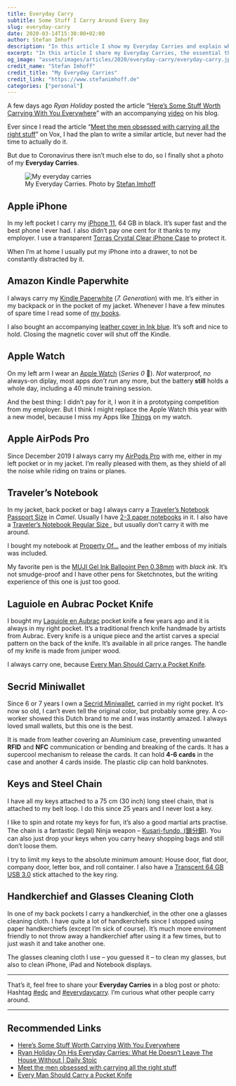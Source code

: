 ```yaml
---
title: Everyday Carry
subtitle: Some Stuff I Carry Around Every Day
slug: everyday-carry
date: 2020-03-14T15:30:00+02:00
author: Stefan Imhoff
description: "In this article I show my Everyday Carries and explain why I carry them."
excerpt: "In this article I share my Everyday Carries, the essential things I carry around every day: Apple iPhone, Kindle Paperwhite, Apple Watch, Apple AirPods Pro, Traveler’s Notebook, Laguiole en Aubrac, Secrid Miniwallet, Keys, and Handkerchief."
og_image: "assets/images/articles/2020/everyday-carry/everyday-carry.jpg"
credit_name: "Stefan Imhoff"
credit_title: "My Everyday Carries"
credit_link: "https://www.stefanimhoff.de"
categories: ["personal"]
---
```


A few days ago _Ryan Holiday_ posted the article “[Here’s Some Stuff Worth Carrying With You Everywhere](https://ryanholiday.net/heres-some-stuff-worth-carrying-with-you-everywhere/)” with an accompanying [video](https://www.youtube.com/watch?v=oaXMijw241c) on his blog.

Ever since I read the article “[Meet the men obsessed with carrying all the right stuff](https://www.vox.com/the-goods/2019/7/24/20696487/everyday-carry-reddit-knife-wallet-gun)” on Vox, I had the plan to write a similar article, but never had the time to actually do it.

But due to Coronavirus there isn’t much else to do, so I finally shot a photo of my **Everyday Carries**.

<figure class="image-figure">
  <img src="/assets/images/articles/2020/everyday-carry/everyday-carry.jpg" alt="My everyday carries">
  <figcaption>My Everyday Carries. Photo by <a href="https://www.stefanimhoff.de">Stefan Imhoff</a></figcaption>
</figure>

## Apple iPhone

In my left pocket I carry my [iPhone 11](https://www.apple.com/iphone-11/), 64 GB in black. It’s super fast and the best phone I ever had. I also didn’t pay one cent for it thanks to my employer. I use a transparent [Torras Crystal Clear iPhone Case](http://www.amazon.de/gp/product/http://www.amazon.de/gp/product/B07VW6QM33?ie=UTF8&tag=stefanimhoffde-21&linkCode=as2&camp=1638&creative=6742&creativeASIN=B07VW6QM33?ie=UTF8&tag=stefanimhoffde-21&linkCode=as2&camp=1638&creative=6742&creativeASIN=http://www.amazon.de/gp/product/B07VW6QM33?ie=UTF8&tag=stefanimhoffde-21&linkCode=as2&camp=1638&creative=6742&creativeASIN=B07VW6QM33) to protect it.

When I’m at home I usually put my iPhone into a drawer, to not be constantly distracted by it.

## Amazon Kindle Paperwhite

I always carry my [Kindle Paperwhite](http://www.amazon.de/gp/product/B00QJDU3KY?ie=UTF8&tag=stefanimhoffde-21&linkCode=as2&camp=1638&creative=6742&creativeASIN=B00QJDU3KY) (_7. Generation_) with me. It’s either in my backpack or in the pocket of my jacket. Whenever I have a few minutes of spare time I read some of [my books](https://www.goodreads.com/review/list/28460819-stefan?shelf=currently-reading).

I also bought an accompanying [leather cover in Ink blue](http://www.amazon.de/gp/product/B008BQH1NO?ie=UTF8&tag=stefanimhoffde-21&linkCode=as2&camp=1638&creative=6742&creativeASIN=B008BQH1NO). It’s soft and nice to hold. Closing the magnetic cover will shut off the Kindle.

## Apple Watch

On my left arm I wear an [Apple Watch](https://www.apple.com/watch/) (_Series 0_ 🤘). _Not_ waterproof, _no_ always-on diplay, most apps _don’t run_ any more, but the battery **still** holds a whole day, including a 40 minute training session.

And the best thing: I didn’t pay for it, I won it in a prototyping competition from my employer. But I think I might replace the Apple Watch this year with a new model, because I miss my Apps like [Things](https://culturedcode.com/things/) on my watch.

## Apple AirPods Pro

Since December 2019 I always carry my [AirPods Pro](https://www.apple.com/airpods/) with me, either in my left pocket or in my jacket. I’m really pleased with them, as they shield of all the noise while riding on trains or planes.

## Traveler’s Notebook

In my jacket, back pocket or bag I always carry a [Traveler’s Notebook Passport Size](https://www.travelers-company.com/products/trnote/starter-kit-passport) in _Camel_. Usually I have [2-3 paper notebooks](https://www.travelers-company.com/products/trnote/refill-passport) in it. I also have a [Traveler’s Notebook Regular Size ](https://www.travelers-company.com/products/trnote/starter-kit-regular), but usually don’t carry it with me around.

I bought my notebook at [Property Of…](https://thepropertyof.com/) and the leather emboss of my initials was included.

My favorite pen is the [MUJI Gel Ink Ballpoint Pen 0.38mm](https://www.muji.eu/pages/online.asp?Sec=13&Sub=52&PID=11044) with _black ink_. It’s not smudge-proof and I have other pens for Sketchnotes, but the writing experience of this one is just too good.

## Laguiole en Aubrac Pocket Knife

I bought my [Laguiole en Aubrac](http://www.laguiole-en-aubrac.fr/) pocket knife a few years ago and it is always in my right pocket. It’s a traditional french knife handmade by artists from Aubrac. Every knife is a unique piece and the artist carves a special pattern on the back of the knife. It’s available in all price ranges. The handle of my knife is made from juniper wood.

I always carry one, because [Every Man Should Carry a Pocket Knife](https://www.artofmanliness.com/articles/every-man-should-carry-a-pocket-knife/).

## Secrid Miniwallet

Since 6 or 7 years I own a [Secrid Miniwallet](https://secrid.com/wallets/miniwallet), carried in my right pocket. It’s now so old, I can’t even tell the original color, but probably some grey. A co-worker showed this Dutch brand to me and I was instantly amazed. I always loved small wallets, but this one is the best.

It is made from leather covering an Aluminium case, preventing unwanted **RFID** and **NFC** communication or bending and breaking of the cards. It has a supercool mechanism to release the cards. It can hold **4-6 cards** in the case and another 4 cards inside. The plastic clip can hold banknotes.

## Keys and Steel Chain

I have all my keys attached to a 75 cm (30 inch) long steel chain, that is attached to my belt loop. I do this since 25 years and I never lost a key.

I like to spin and rotate my keys for fun, it’s also a good martial arts practise. The chain is a fantastic (legal) Ninja weapon – [Kusari-fundo, (鎖分銅)](https://en.wikipedia.org/wiki/Kusari-fundo). You can also just drop your keys when you carry heavy shopping bags and still don’t loose them.

I try to limit my keys to the absolute minimum amount: House door, flat door, company door, letter box, and roll container. I also have a [Transcent 64 GB USB 3.0](http://www.amazon.de/gp/product/B016QAH2N0?ie=UTF8&tag=stefanimhoffde-21&linkCode=as2&camp=1638&creative=6742&creativeASIN=B016QAH2N0) stick attached to the key ring.

## Handkerchief and Glasses Cleaning Cloth

In one of my back pockets I carry a handkerchief, in the other one a glasses cleaning cloth. I have quite a lot of handkerchiefs since I stopped using paper handkerchiefs (except I’m sick of course). It’s much more enviroment friendly to not throw away a handkerchief after using it a few times, but to just wash it and take another one.

The glasses cleaning cloth I use – you guessed it – to clean my glasses, but also to clean iPhone, iPad and Notebook displays.

---

That’s it, feel free to share your **Everyday Carries** in a blog post or photo: Hashtag [\#edc](https://www.instagram.com/explore/tags/edc/) and [#everydaycarry](https://www.instagram.com/explore/tags/everydaycarry/). I’m curious what other people carry around.

---

## Recommended Links

- [Here’s Some Stuff Worth Carrying With You Everywhere](https://ryanholiday.net/heres-some-stuff-worth-carrying-with-you-everywhere/)
- [Ryan Holiday On His Everyday Carries: What He Doesn’t Leave The House Without | Daily Stoic](https://www.youtube.com/watch?v=oaXMijw241c)
- [Meet the men obsessed with carrying all the right stuff](https://www.vox.com/the-goods/2019/7/24/20696487/everyday-carry-reddit-knife-wallet-gun)
- [Every Man Should Carry a Pocket Knife](https://www.artofmanliness.com/articles/every-man-should-carry-a-pocket-knife/)
